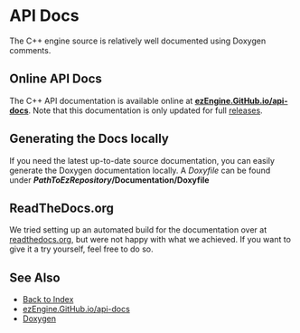 # API Docs

The C++ engine source is relatively well documented using Doxygen comments.

## Online API Docs

The C++ API documentation is available online at [**ezEngine.GitHub.io/api-docs**](https://ezengine.github.io/api-docs).
Note that this documentation is only updated for full [releases](https://github.com/ezEngine/ezEngine/releases).

## Generating the Docs locally

If you need the latest up-to-date source documentation, you can easily generate the Doxygen documentation locally. A *Doxyfile* can be found under **_PathToEzRepository_/Documentation/Doxyfile**

## ReadTheDocs.org

We tried setting up an automated build for the documentation over at [readthedocs.org](https://readthedocs.org), but were not happy with what we achieved. If you want to give it a try yourself, feel free to do so.

## See Also

* [Back to Index](../index.md)
* [ezEngine.GitHub.io/api-docs](https://ezengine.github.io/api-docs)
* [Doxygen](http://www.doxygen.nl/index.html)
